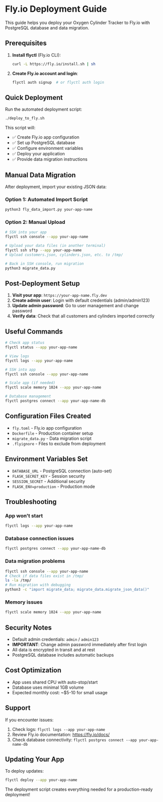 # Fly.io Deployment Guide

This guide helps you deploy your Oxygen Cylinder Tracker to Fly.io with PostgreSQL database and data migration.

## Prerequisites

1. **Install flyctl** (Fly.io CLI):
   ```bash
   curl -L https://fly.io/install.sh | sh
   ```

2. **Create Fly.io account and login**:
   ```bash
   flyctl auth signup  # or flyctl auth login
   ```

## Quick Deployment

Run the automated deployment script:

```bash
./deploy_to_fly.sh
```

This script will:
- ✅ Create Fly.io app configuration
- ✅ Set up PostgreSQL database
- ✅ Configure environment variables
- ✅ Deploy your application
- ✅ Provide data migration instructions

## Manual Data Migration

After deployment, import your existing JSON data:

### Option 1: Automated Import Script
```bash
python3 fly_data_import.py your-app-name
```

### Option 2: Manual Upload
```bash
# SSH into your app
flyctl ssh console --app your-app-name

# Upload your data files (in another terminal)
flyctl ssh sftp --app your-app-name
# Upload customers.json, cylinders.json, etc. to /tmp/

# Back in SSH console, run migration
python3 migrate_data.py
```

## Post-Deployment Setup

1. **Visit your app**: `https://your-app-name.fly.dev`
2. **Create admin user**: Login with default credentials (admin/admin123)
3. **Update admin password**: Go to user management and change password
4. **Verify data**: Check that all customers and cylinders imported correctly

## Useful Commands

```bash
# Check app status
flyctl status --app your-app-name

# View logs
flyctl logs --app your-app-name

# SSH into app
flyctl ssh console --app your-app-name

# Scale app (if needed)
flyctl scale memory 1024 --app your-app-name

# Database management
flyctl postgres connect --app your-app-name-db
```

## Configuration Files Created

- `fly.toml` - Fly.io app configuration
- `Dockerfile` - Production container setup  
- `migrate_data.py` - Data migration script
- `.flyignore` - Files to exclude from deployment

## Environment Variables Set

- `DATABASE_URL` - PostgreSQL connection (auto-set)
- `FLASK_SECRET_KEY` - Session security
- `SESSION_SECRET` - Additional security
- `FLASK_ENV=production` - Production mode

## Troubleshooting

### App won't start
```bash
flyctl logs --app your-app-name
```

### Database connection issues
```bash
flyctl postgres connect --app your-app-name-db
```

### Data migration problems
```bash
flyctl ssh console --app your-app-name
# Check if data files exist in /tmp/
ls -la /tmp/
# Run migration with debugging
python3 -c "import migrate_data; migrate_data.migrate_json_data()"
```

### Memory issues
```bash
flyctl scale memory 1024 --app your-app-name
```

## Security Notes

- Default admin credentials: `admin` / `admin123`
- **IMPORTANT**: Change admin password immediately after first login
- All data is encrypted in transit and at rest
- PostgreSQL database includes automatic backups

## Cost Optimization

- App uses shared CPU with auto-stop/start
- Database uses minimal 1GB volume
- Expected monthly cost: ~$5-10 for small usage

## Support

If you encounter issues:
1. Check logs: `flyctl logs --app your-app-name`
2. Review Fly.io documentation: https://fly.io/docs/
3. Check database connectivity: `flyctl postgres connect --app your-app-name-db`

## Updating Your App

To deploy updates:
```bash
flyctl deploy --app your-app-name
```

The deployment script creates everything needed for a production-ready deployment!